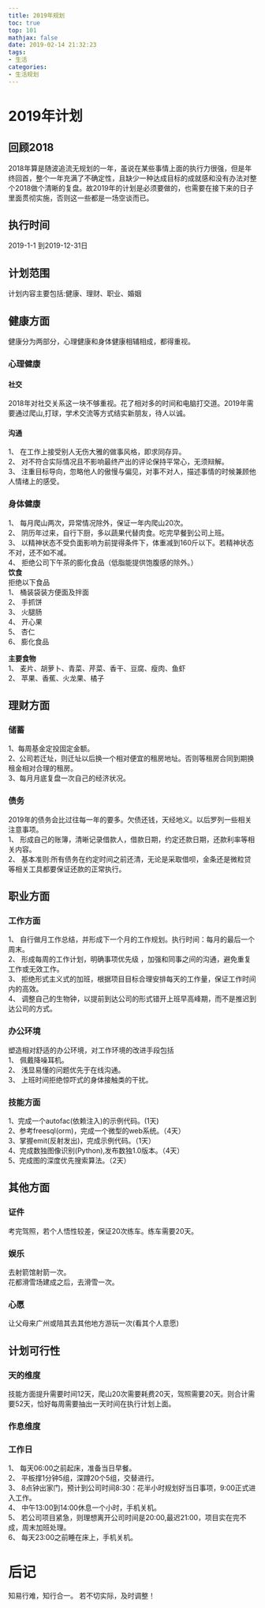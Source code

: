 ```yaml
---
title: 2019年规划
toc: true
top: 101
mathjax: false
date: 2019-02-14 21:32:23
tags:
- 生活
categories:
- 生活规划
---
```


# 2019年计划
## 回顾2018
2018年算是随波追流无规划的一年，虽说在某些事情上面的执行力很强，但是年终回首，整个一年充满了不确定性，且缺少一种达成目标的成就感和没有办法对整个2018做个清晰的复盘。故2019年的计划是必须要做的，也需要在接下来的日子里面贯彻实施，否则这一些都是一场空谈而已。	

## 执行时间
2019-1-1 到2019-12-31日

## 计划范围
计划内容主要包括:健康、理财、职业、婚姻
## 健康方面
健康分为两部分，心理健康和身体健康相辅相成，都得重视。

### 心理健康
#### 社交
2018年对社交关系这一块不够重视。花了相对多的时间和电脑打交道。2019年需要通过爬山,打球，学术交流等方式结实新朋友，待人以诚。

#### 沟通
1、	在工作上接受别人无伤大雅的做事风格，即求同存异。  
2、	对不符合实际情况且不影响最终产出的评论保持平常心，无须辩解。  
3、	注重目标导向，忽略他人的傲慢与偏见，对事不对人，描述事情的时候兼顾他人情绪上的感受。  
### 身体健康
1、	每月爬山两次，异常情况除外，保证一年内爬山20次。  
2、	阴历年过来，自行下厨，多以蔬果代替肉食。吃完早餐到公司上班。  
3、	以精神状态不受负面影响为前提得条件下，体重减到160斤以下。若精神状态不对，还不如不减。  
4、	拒绝公司下午茶的膨化食品（低脂能提供饱腹感的除外。）  
**饮食**  
拒绝以下食品  
1、	桶装袋装方便面及拌面  
2、	手抓饼  
3、	火腿肠  
4、	开心果  
5、	杏仁  
6、	膨化食品  

**主要食物**    
1、	麦片、胡萝卜、青菜、芹菜、香干、豆腐、瘦肉、鱼虾  
2、	苹果、香蕉、火龙果、橘子  
## 理财方面
### 储蓄
1、每周基金定投固定金额。  
2、公司若迁址，则迁址以后换一个相对便宜的租房地址。否则等租房合同到期换租金相对合理的租房。  
3、每月月底复盘一次自己的经济状况。  
### 债务
2019年的债务会比过往每一年的要多。欠债还钱，天经地义。以后罗列一些相关注意事项。  
1、	形成自己的账簿，清晰记录借款人，借款日期，约定还款日期，还款利率等相关内容。  
2、	基本准则:所有债务在约定时间之前还清，无论是采取借呗，金条还是微粒贷等相关工具都要保证还款的正常执行。  

## 职业方面
### 工作方面
1、	自行做月工作总结，并形成下一个月的工作规划。执行时间：每月的最后一个周末。  
2、	形成每周的工作计划，明确事项优先级 ，加强和同事之间的沟通，避免重复工作或无效工作。  
3、	拒绝形式主义式的加班，根据项目目标合理安排每天的工作量，保证工作时间内的高效。  
4、	调整自己的生物钟，以提前到达公司的形式错开上班早高峰期，而不是推迟到达公司的方式。 

### 办公环境
塑造相对舒适的办公环境，对工作环境的改进手段包括  
1、	佩戴降噪耳机。  
2、	浅显易懂的问题优先于在线沟通。  
3、	上班时间拒绝惊吓式的身体接触类的干扰。  
### 技能方面
1、完成一个autofac(依赖注入)的示例代码。(1天)  
2、参考freesql(orm)，完成一个微型的web系统。（4天）  
3、掌握emit(反射发出)，完成示例代码。（1天）  
4、完成数独图像识别(Python),发布数独1.0版本。（4天）  
5、完成图的深度优先搜索算法。（2天）  
## 其他方面
### 证件
考完驾照，若个人悟性较差，保证20次练车。练车需要20天。  
### 娱乐
去射箭馆射箭一次。  
花都滑雪场建成之后，去滑雪一次。  

### 心愿
让父母来广州或陪其去其他地方游玩一次(看其个人意愿)

## 计划可行性
### 天的维度
技能方面提升需要时间12天，爬山20次需要耗费20天，驾照需要20天。则合计需要52天，恰好每周需要抽出一天时间在执行计划上面。  

### 作息维度
### 工作日
1、	每天06:00之前起床，准备当日早餐。  
2、	平板撑1分钟5组，深蹲20个5组，交替进行。  
3、	8点钟出家门，预计到公司时间8:30：花半小时规划好当日事项，9:00正式进入工作。  
4、	中午13:00到14:00休息一个小时，手机关机。  
5、	若公司项目紧急，则理想离开公司时间是20:00,最迟21:00，项目实在完不成，周末加班处理。  
6、	每天23:00之前睡在床上，手机关机。  

# 后记

知易行难，知行合一。
若不切实际，及时调整！
